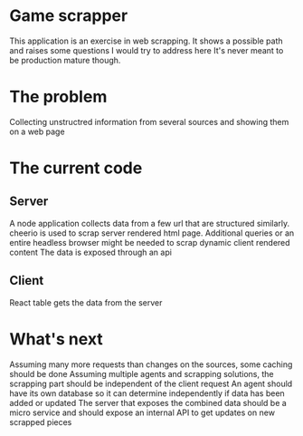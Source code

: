 # Game scrapper
This application is an exercise in web scrapping. 
It shows a possible path and raises some questions I would try to address here
It's never meant to be production mature though.

# The problem
Collecting unstructred information from several sources and showing them on a web page

# The current code
## Server
A node application collects data from a few url that are structured similarly.
cheerio is used to scrap server rendered html page.
Additional queries or an entire headless browser might be needed to scrap dynamic client rendered content
The data is exposed through an api

## Client
React table gets the data from the server

# What's next
Assuming many more requests than changes on the sources, some caching should be done
Assuming multiple agents and scrapping solutions, the scrapping part should be independent of the client request
An agent should have its own database so it can determine independently if data has been added or updated
The server that exposes the combined data should be a micro service and should expose an internal API to get updates on new scrapped pieces


